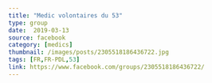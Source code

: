 ```yaml
---
title: "Medic volontaires du 53"
type: group
date:  2019-03-13
source: facebook
category: [medics]
thumbnail: /images/posts/2305518186436722.jpg
tags: [FR,FR-PDL,53]
link: https://www.facebook.com/groups/2305518186436722/
---
```

